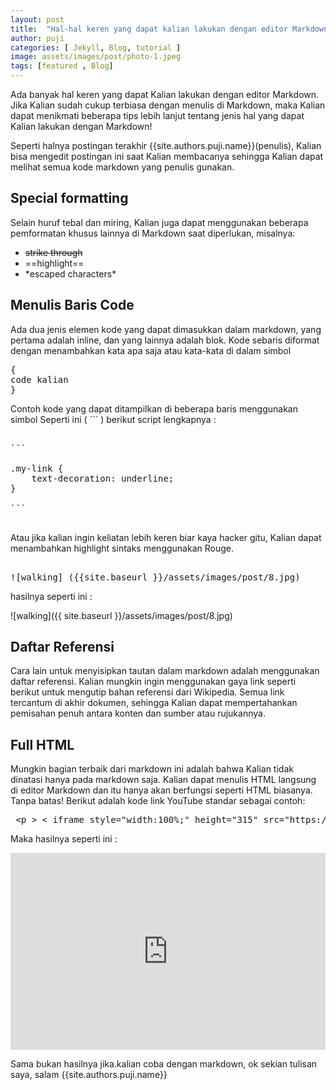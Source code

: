 ```yaml
---
layout: post
title:  "Hal-hal keren yang dapat kalian lakukan dengan editor Markdown"
author: puji
categories: [ Jekyll, Blog, tutorial ]
image: assets/images/post/photo-1.jpeg
tags: [featured , Blog]
---
```


Ada banyak hal keren yang dapat Kalian lakukan dengan editor Markdown. Jika Kalian sudah cukup terbiasa dengan menulis di Markdown, maka Kalian dapat menikmati beberapa tips lebih lanjut tentang jenis hal yang dapat Kalian lakukan dengan Markdown!

Seperti halnya postingan terakhir {{site.authors.puji.name}}(penulis), Kalian bisa mengedit postingan ini saat Kalian membacanya sehingga Kalian dapat melihat semua kode markdown yang penulis gunakan.


## Special formatting

Selain huruf tebal dan miring, Kalian juga dapat menggunakan beberapa pemformatan khusus lainnya di Markdown saat diperlukan, misalnya:

+ ~~strike through~~
+ ==highlight==
+ \*escaped characters\*


## Menulis Baris Code

Ada dua jenis elemen kode yang dapat dimasukkan dalam markdown, yang pertama adalah inline, dan yang lainnya adalah blok. Kode sebaris diformat dengan menambahkan kata apa saja atau kata-kata di dalam simbol

<pre>
&#123;
code kalian
&#125;
</pre>

Contoh kode yang dapat ditampilkan di beberapa baris menggunakan simbol 
Seperti ini ( &#96;&#96;&#96; ) berikut script lengkapnya :

<pre>

&#96;&#96;&#96;

.my-link &#123;
    text-decoration: underline;
&#125;

&#96;&#96;&#96;

</pre>

Atau jika kalian ingin keliatan lebih keren biar kaya hacker gitu, Kalian dapat menambahkan highlight sintaks menggunakan Rouge.

<pre>

&#33;&#91;walking&#93; &#40;&#123;&#123;site.baseurl &#125;&#125;/assets/images/post/8.jpg&#41;
</pre>  

hasilnya seperti ini :  

![walking]({{ site.baseurl }}/assets/images/post/8.jpg)  


## Daftar Referensi

Cara lain untuk menyisipkan tautan dalam markdown adalah menggunakan daftar referensi. Kalian mungkin ingin menggunakan gaya link seperti berikut untuk mengutip bahan referensi dari Wikipedia. Semua link tercantum di akhir dokumen, sehingga Kalian dapat mempertahankan pemisahan penuh antara konten dan sumber atau rujukannya.

## Full HTML

Mungkin bagian terbaik dari markdown ini adalah bahwa Kalian tidak dinatasi hanya pada markdown saja. Kalian dapat menulis HTML langsung di editor Markdown dan itu hanya akan berfungsi seperti HTML biasanya. Tanpa batas! Berikut adalah kode link YouTube standar sebagai contoh:

<pre>
 &lt;p &gt; &lt; iframe style="width:100%;" height="315" src="https://www.youtube.com/embed/Cniqsc9QfDo?rel=0&amp;showinfo=0" frameborder="0" allowfullscreen &gt; &lt;&#47;iframe &gt; &lt;&#47;p&gt;
</pre>  

Maka hasilnya seperti ini :  

<p><iframe style="width:100%;" height="315" src="https://www.youtube.com/embed/Cniqsc9QfDo?rel=0&amp;showinfo=0" frameborder="0" allowfullscreen></iframe></p>

Sama bukan hasilnya jika.kalian coba dengan markdown, ok sekian tulisan saya, salam {{site.authors.puji.name}}
